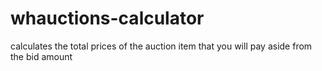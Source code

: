 # whauctions-calculator
calculates the total prices of the auction item that you will pay aside from the bid amount
